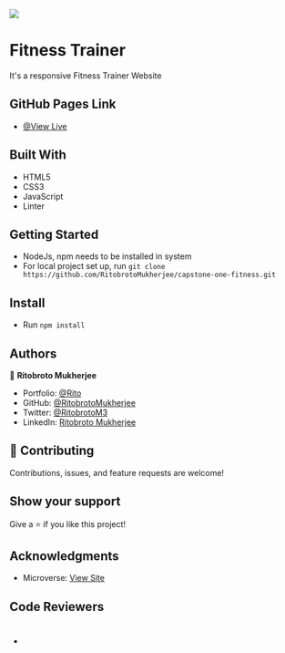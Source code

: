 ![](https://img.shields.io/badge/Microverse-blueviolet)

# Fitness Trainer
It's a responsive Fitness Trainer Website

## GitHub Pages Link

- [@View Live](https://)

## Built With

- HTML5
- CSS3
- JavaScript
- Linter

## Getting Started

- NodeJs, npm needs to be installed in system
- For local project set up, run ``` git clone https://github.com/RitobrotoMukherjee/capstone-one-fitness.git ```

## Install

- Run ``` npm install ```

## Authors

👤 **Ritobroto Mukherjee**

- Portfolio: [@Rito](https://ritobrotomukherjee.github.io/Work-Portfolio/)
- GitHub: [@RitobrotoMukherjee](https://github.com/RitobrotoMukherjee)
- Twitter: [@RitobrotoM3](https://twitter.com/RitobrotoM3)
- LinkedIn: [Ritobroto Mukherjee](https://www.linkedin.com/in/ritobroto-mukherjee-519148ba/)

## 🤝 Contributing

Contributions, issues, and feature requests are welcome!

## Show your support

Give a ⭐️ if you like this project!

## Acknowledgments

- Microverse: [View Site](https://www.microverse.org/)

## Code Reviewers

- #